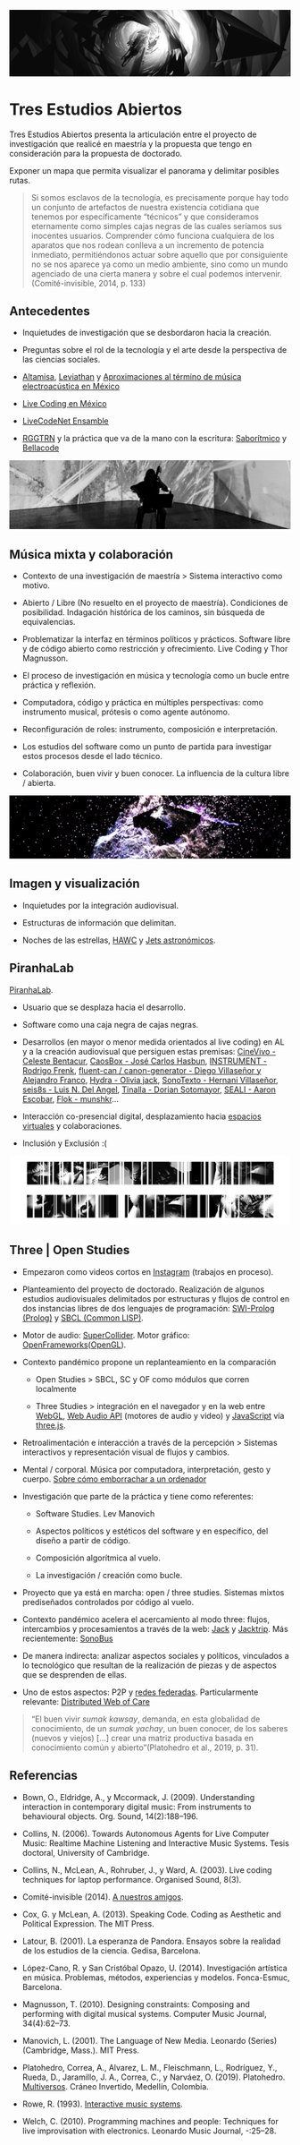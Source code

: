 ![portada](https://github.com/EmilioOcelotl/tres-estudios-abiertos/blob/main/img/tres.png)

# Tres Estudios Abiertos

Tres Estudios Abiertos presenta la articulación entre el proyecto de investigación que realicé en maestría y la propuesta que tengo en consideración para la propuesta de doctorado.

Exponer un mapa que permita visualizar el panorama y delimitar posibles rutas. 

> Si somos esclavos de la tecnologı́a, es precisamente porque hay todo un conjunto de artefactos de nuestra existencia cotidiana que tenemos por especı́ficamente “técnicos” y que consideramos eternamente como simples cajas negras de las cuales serı́amos sus inocentes usuarios. Comprender cómo funciona cualquiera de los aparatos que nos rodean conlleva a un incremento de potencia inmediato, permitiéndonos actuar sobre aquello que por consiguiente no se nos aparece ya como un medio ambiente, sino como un mundo agenciado de una cierta manera y sobre el cual podemos intervenir. (Comité-invisible, 2014, p. 133)

## Antecedentes

   - Inquietudes de investigación que se desbordaron hacia la creación.

   - Preguntas sobre el rol de la tecnología y el arte desde la perspectiva de las ciencias sociales.

   - [Altamisa](https://youtu.be/R_k9EqBZGug), [Leviathan](https://www.youtube.com/watch?v=X4a_5-Yodoo) y [Aproximaciones al término de música electroacústica en México](http://www.ems-network.org/ems19/EMS%20timetable%20v5.pdf) 

   - [Live Coding en México](http://hernanivillasenor.com/archivos/html/livecoding.html)

   - [LiveCodeNet Ensamble](https://livecodenetensamble.wordpress.com/)

   - [RGGTRN](https://rggtrn.github.io/) y la práctica que va de la mano con la escritura: [Saborítmico](https://dj.dancecult.net/index.php/dancecult/article/view/1066/962) y [Bellacode](https://iclc.toplap.org/2019/papers/paper111.pdf)

![musicaMixta](https://github.com/EmilioOcelotl/tres-estudios-abiertos/blob/main/img/musicaMixta.png)

## Música mixta y colaboración

   - Contexto de una investigación de maestría > Sistema interactivo como motivo. 

   - Abierto / Libre (No resuelto en el proyecto de maestría). Condiciones de posibilidad. Indagación histórica de los caminos, sin búsqueda de equivalencias.

   - Problematizar la interfaz en términos políticos y prácticos. Software libre y de código abierto como restricción y ofrecimiento. Live Coding y Thor Magnusson.  

   - El proceso de investigación en música y tecnología como un bucle entre práctica y reflexión.

   - Computadora, código y práctica en múltiples perspectivas: como instrumento musical, prótesis o como agente autónomo.

   - Reconfiguración de roles: instrumento, composición e interpretación.

   - Los estudios del software como un punto de partida para investigar estos procesos desde el lado técnico. 

   - Colaboración, buen vivir y buen conocer. La influencia de la cultura libre / abierta. 

![musicaMixta](https://github.com/EmilioOcelotl/tres-estudios-abiertos/blob/main/img/noche.png)

## Imagen y visualización

   - Inquietudes por la integración audiovisual.

   - Estructuras de información que delimitan.

   - Noches de las estrellas, [HAWC](https://www.hawc-observatory.org/) y [Jets astronómicos](https://github.com/aztekas-code/aztekas-main).

## PiranhaLab

[PiranhaLab](https://github.com/piranhalab).

   - Usuario que se desplaza hacia el desarrollo.

   - Software como una caja negra de cajas negras.

   - Desarrollos (en mayor o menor medida orientados al live coding) en AL y a la creación audiovisual que persiguen estas premisas: [CineVivo - Celeste Bentacur](https://github.com/essteban/CineVivo), [CaosBox - José Carlos Hasbun](https://github.com/josecaos/caosbox), [INSTRUMENT - Rodrigo Frenk](https://github.com/punksnotdev/INSTRUMENT), [fluent-can / canon-generator - Diego Villaseñor y Alejandro Franco](https://github.com/nanc-in-a-can/fluent-can), [Hydra - Olivia jack](https://github.com/ojack/hydra), [SonoTexto - Hernani Villaseñor](https://github.com/hvillase/sonotexto), [seis8s - Luis N. Del Angel](https://github.com/luisnavarrodelangel/seis8s), [Tinalla - Dorian Sotomayor](https://github.com/rexmalebka/tinalla), [SEALI - Aaron Escobar](https://github.com/Atsintli/SEALI), [Flok - munshkr](https://github.com/munshkr/flok)...

   - Interacción co-presencial digital, desplazamiento hacia [espacios virtuales](https://videotitlan.piranhalab.cc/) y colaboraciones.

   - Inclusión y Exclusión :(

![open](https://github.com/EmilioOcelotl/tres-estudios-abiertos/blob/main/img/open.png)

## Three | Open Studies

   - Empezaron como videos cortos en [Instagram](https://www.instagram.com/emilio_ocelotl/) (trabajos en proceso). 

   - Planteamiento del proyecto de doctorado. Realización de algunos estudios audiovisuales delimitados por estructuras y flujos de control en dos instancias libres de dos lenguajes de programación: [SWI-Prolog (Prolog)](https://www.swi-prolog.org/) y [SBCL (Common LISP)](http://www.sbcl.org/).

   - Motor de audio: [SuperCollider](https://supercollider.github.io/). Motor gráfico: [OpenFrameworks](https://openframeworks.cc/)([OpenGL](https://www.opengl.org)).

   - Contexto pandémico propone un replanteamiento en la comparación

     - Open Studies > SBCL, SC y OF como módulos que corren localmente

     - Three Studies > integración en el navegador y en la web entre [WebGL](https://www.khronos.org/webgl/), [Web Audio API](https://developer.mozilla.org/es/docs/Web_Audio_API) (motores de audio y video) y [JavaScript](https://developer.mozilla.org/es/docs/Web/JavaScript) vía [three.js](https://threejs.org/).

   - Retroalimentación e interacción a través de la percepción > Sistemas interactivos y representación visual de flujos y cambios.   

   - Mental / corporal. Música por computadora, interpretación, gesto y cuerpo. [Sobre cómo emborrachar a un ordenador](http://users.sussex.ac.uk/~thm21/thor/pdfs/Magnusson_EmborracharUnOrdenador.pdf) 

   - Investigación que parte de la práctica y tiene como referentes:

     - Software Studies. Lev Manovich

     - Aspectos políticos y estéticos del software y en específico, del diseño a partir de código. 

     - Composición algorítmica al vuelo.

     - La investigación / creación como bucle.

   - Proyecto que ya está en marcha: open / three studies. Sistemas mixtos prediseñados controlados por código al vuelo.

   - Contexto pandémico acelera el acercamiento al modo three: flujos, intercambios y procesamientos a través de la web: [Jack](https://jackaudio.org/) y [Jacktrip](https://ccrma.stanford.edu/software/jacktrip/). Más recientemente: [SonoBus](https://github.com/essej/sonobus) 

   - De manera indirecta: analizar aspectos sociales y políticos, vinculados a lo tecnológico que resultan de la realización de piezas y de aspectos que se desprenden de ellas.

   - Uno de estos aspectos: P2P y [redes federadas](https://monoskop.org/Federated_networks). Particularmente relevante: [Distributed Web of Care](http://distributedweb.care/)

   > “El buen vivir *sumak kawsay*, demanda, en esta globalidad de conocimiento, de un *sumak yachay*, un buen conocer, de los saberes (nuevos y viejos) [...] crear una matriz productiva basada en conocimiento común y abierto”(Platohedro et al., 2019, p. 31).
   
## Referencias

- Bown, O., Eldridge, A., y Mccormack, J. (2009). Understanding interaction in contemporary digital music: From instruments to behavioural objects. Org. Sound, 14(2):188–196.

- Collins, N. (2006). Towards Autonomous Agents for Live Computer Music: Realtime Machine Listening and Interactive Music Systems. Tesis doctoral, University of Cambridge.

- Collins, N., McLean, A., Rohruber, J., y Ward, A. (2003). Live coding techniques for laptop performance. Organised Sound, 8(3).

- Comité-invisible (2014). [A nuestros amigos](http://mexico.indymedia.org/IMG/pdf/a_nuestros_amigos_-_comite_invisible.pdf).

- Cox, G. y McLean, A. (2013). Speaking Code. Coding as Aesthetic and Political Expression. The MIT Press.

- Latour, B. (2001). La esperanza de Pandora. Ensayos sobre la realidad de los estudios de la ciencia. Gedisa, Barcelona.

- López-Cano, R. y San Cristóbal Opazo, U. (2014). Investigación artística en música. Problemas, métodos, experiencias y modelos. Fonca-Esmuc, Barcelona.

- Magnusson, T. (2010). Designing constraints: Composing and performing with digital musical systems. Computer Music Journal, 34(4):62–73.

- Manovich, L. (2001). The Language of New Media. Leonardo (Series) (Cambridge, Mass.). MIT Press.

- Platohedro, Correa, A., Alvarez, L. M., Fleischmann, L., Rodrı́guez, Y., Rueda, D., Jaramillo, J. A., Correa, C., y Narváez, O. (2019). Platohedro. [Multiversos](https://platohedro.org/multiversos/). Cráneo Invertido, Medellı́n, Colombia.

- Rowe, R. (1993). [Interactive music systems](https://wp.nyu.edu/robert_rowe/text/interactive-music-systems-1993/).

- Welch, C. (2010). Programming machines and people: Techniques for live improvisation with electronics. Leonardo Music Journal, -:25–28.